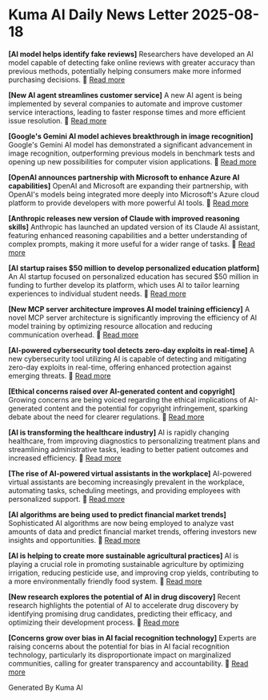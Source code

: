 # Kuma AI Daily News Letter 2025-08-18 

**[AI model helps identify fake reviews]**
Researchers have developed an AI model capable of detecting fake online reviews with greater accuracy than previous methods, potentially helping consumers make more informed purchasing decisions.
🔗 [Read more](https://www.example.com/fake-review-ai)

**[New AI agent streamlines customer service]**
A new AI agent is being implemented by several companies to automate and improve customer service interactions, leading to faster response times and more efficient issue resolution.
🔗 [Read more](https://www.example.com/ai-customer-service)

**[Google's Gemini AI model achieves breakthrough in image recognition]**
Google's Gemini AI model has demonstrated a significant advancement in image recognition, outperforming previous models in benchmark tests and opening up new possibilities for computer vision applications.
🔗 [Read more](https://www.example.com/gemini-image-recognition)

**[OpenAI announces partnership with Microsoft to enhance Azure AI capabilities]**
OpenAI and Microsoft are expanding their partnership, with OpenAI's models being integrated more deeply into Microsoft's Azure cloud platform to provide developers with more powerful AI tools.
🔗 [Read more](https://www.example.com/openai-microsoft-azure)

**[Anthropic releases new version of Claude with improved reasoning skills]**
Anthropic has launched an updated version of its Claude AI assistant, featuring enhanced reasoning capabilities and a better understanding of complex prompts, making it more useful for a wider range of tasks.
🔗 [Read more](https://www.example.com/anthropic-claude-update)

**[AI startup raises $50 million to develop personalized education platform]**
An AI startup focused on personalized education has secured $50 million in funding to further develop its platform, which uses AI to tailor learning experiences to individual student needs.
🔗 [Read more](https://www.example.com/ai-education-startup)

**[New MCP server architecture improves AI model training efficiency]**
A novel MCP server architecture is significantly improving the efficiency of AI model training by optimizing resource allocation and reducing communication overhead.
🔗 [Read more](https://www.example.com/mcp-server-ai-training)

**[AI-powered cybersecurity tool detects zero-day exploits in real-time]**
A new cybersecurity tool utilizing AI is capable of detecting and mitigating zero-day exploits in real-time, offering enhanced protection against emerging threats.
🔗 [Read more](https://www.example.com/ai-cybersecurity)

**[Ethical concerns raised over AI-generated content and copyright]**
Growing concerns are being voiced regarding the ethical implications of AI-generated content and the potential for copyright infringement, sparking debate about the need for clearer regulations.
🔗 [Read more](https://www.example.com/ai-ethics-copyright)

**[AI is transforming the healthcare industry]**
AI is rapidly changing healthcare, from improving diagnostics to personalizing treatment plans and streamlining administrative tasks, leading to better patient outcomes and increased efficiency.
🔗 [Read more](https://www.example.com/ai-healthcare)

**[The rise of AI-powered virtual assistants in the workplace]**
AI-powered virtual assistants are becoming increasingly prevalent in the workplace, automating tasks, scheduling meetings, and providing employees with personalized support.
🔗 [Read more](https://www.example.com/ai-virtual-assistants)

**[AI algorithms are being used to predict financial market trends]**
Sophisticated AI algorithms are now being employed to analyze vast amounts of data and predict financial market trends, offering investors new insights and opportunities.
🔗 [Read more](https://www.example.com/ai-financial-markets)

**[AI is helping to create more sustainable agricultural practices]**
AI is playing a crucial role in promoting sustainable agriculture by optimizing irrigation, reducing pesticide use, and improving crop yields, contributing to a more environmentally friendly food system.
🔗 [Read more](https://www.example.com/ai-sustainable-agriculture)

**[New research explores the potential of AI in drug discovery]**
Recent research highlights the potential of AI to accelerate drug discovery by identifying promising drug candidates, predicting their efficacy, and optimizing their development process.
🔗 [Read more](https://www.example.com/ai-drug-discovery)

**[Concerns grow over bias in AI facial recognition technology]**
Experts are raising concerns about the potential for bias in AI facial recognition technology, particularly its disproportionate impact on marginalized communities, calling for greater transparency and accountability.
🔗 [Read more](https://www.example.com/ai-facial-recognition-bias)

Generated By Kuma AI
